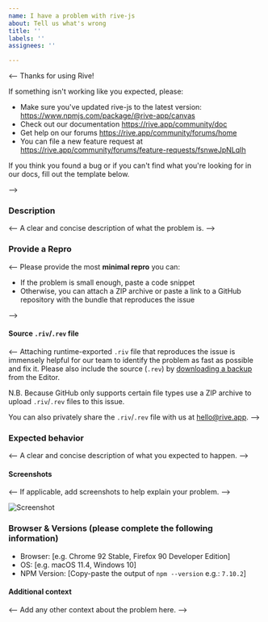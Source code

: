 ```yaml
---
name: I have a problem with rive-js
about: Tell us what's wrong
title: ''
labels: ''
assignees: ''

---
```


<-- Thanks for using Rive!

If something isn't working like you expected, please:
- Make sure you've updated rive-js to the latest version:
			https://www.npmjs.com/package/@rive-app/canvas
- Check out our documentation
			https://rive.app/community/doc
- Get help on our forums
			https://rive.app/community/forums/home				
- You can file a new feature request at
			https://rive.app/community/forums/feature-requests/fsnweJpNLqIh

If you think you found a bug or if you can't find what you're looking for 
in our docs, fill out the template below.

-->

### Description
<-- A clear and concise description of what the problem is. -->

### Provide a Repro
<-- 
Please provide the most **minimal repro** you can:
- If the problem is small enough, paste a code snippet
- Otherwise, you can attach a ZIP archive or paste a link to a GitHub repository with the bundle that reproduces the issue

-->

#### Source `.riv`/`.rev` file
<-- 
Attaching runtime-exported `.riv` file that reproduces the issue is immensely helpful for our team to identify the problem as fast as possible and fix it.
Please also include the source (`.rev`) by [downloading a backup](https://rive.app/community/doc/exporting/dockj1y5YeDd#for-backup) from the Editor. 

N.B. Because GitHub only supports certain file types use a ZIP archive to upload `.riv`/`.rev` files to this issue.

You can also privately share the `.riv`/`.rev` file with us at hello@rive.app.
-->

### Expected behavior
<-- A clear and concise description of what you expected to happen. -->

#### Screenshots
<-- If applicable, add screenshots to help explain your problem. -->

![Screenshot](url)
### Browser & Versions (please complete the following information)
- Browser: [e.g. Chrome 92 Stable, Firefox 90 Developer Edition]
- OS: [e.g. macOS 11.4, Windows 10]
- NPM Version: [Copy-paste the output of `npm --version` e.g.: `7.10.2`]

#### Additional context
<-- Add any other context about the problem here. -->
